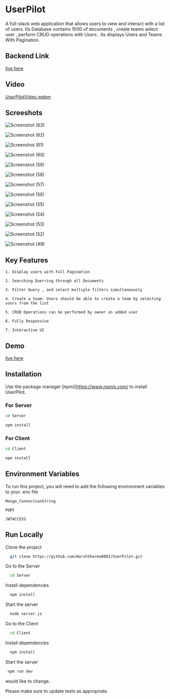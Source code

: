 # UserPilot

A full-stack web application that allows users to view and interact with a list of users. Its Database contains 1000 of documents , create teams select user , perform CRUD operations with Users . Its displays Users and Teams With Pagination.

  ## Backend Link
  [live here](https://user-pilot-backend.vercel.app/)

## Video
[UserPilotVideo.webm](https://github.com/HarshSharma0801/UserPilot/assets/121893196/bc5e1187-e5e4-4e33-a98e-8a1541a8abed)



## Screeshots
![Screenshot (63)](https://github.com/HarshSharma0801/UserPilot/assets/121893196/35ed7cd3-96f6-4f52-a133-92d8e3fa28b4)

![Screenshot (62)](https://github.com/HarshSharma0801/UserPilot/assets/121893196/40b186e8-b752-46cd-8f0d-6a248cb42aae)

![Screenshot (61)](https://github.com/HarshSharma0801/UserPilot/assets/121893196/c1d6eafe-7851-4f49-b88f-939ed9abcc53)

![Screenshot (60)](https://github.com/HarshSharma0801/UserPilot/assets/121893196/8334f717-a855-499d-838c-329735683016)

![Screenshot (59)](https://github.com/HarshSharma0801/UserPilot/assets/121893196/60907a8d-f25a-4a75-b270-f711ecc7007f)

![Screenshot (58)](https://github.com/HarshSharma0801/UserPilot/assets/121893196/bca70f84-08d4-44ad-8848-427e86ddad16)

![Screenshot (57)](https://github.com/HarshSharma0801/UserPilot/assets/121893196/e4d0b391-26a7-42e6-86e0-b920eb7bcb27)

![Screenshot (56)](https://github.com/HarshSharma0801/UserPilot/assets/121893196/3a2e8236-e221-462a-bc67-4a468e81fadf)

![Screenshot (55)](https://github.com/HarshSharma0801/UserPilot/assets/121893196/daed65bf-cd3a-4161-80f8-b7ff8f9646b7)

![Screenshot (54)](https://github.com/HarshSharma0801/UserPilot/assets/121893196/8a09ca50-171b-4209-a3de-a56e785a60e4)

![Screenshot (53)](https://github.com/HarshSharma0801/UserPilot/assets/121893196/fb3e08fc-7620-4e18-a636-0d1c2ccbf0d6)

![Screenshot (52)](https://github.com/HarshSharma0801/UserPilot/assets/121893196/82c64cb2-4957-4a20-bd5f-c50a6e6ceb94)

![Screenshot (49)](https://github.com/HarshSharma0801/UserPilot/assets/121893196/3df47c1a-6d91-4950-84a8-faf5d573d16f)



  
## Key Features 

`1. Display users with Full Pagination `

`2. Searching Querring through all Documents `

`3. Filter Query , and select multiple filters simultaneously`

`4. Create a team: Users should be able to create a team by selecting users from the list`

`5. CRUD Operations can be performed by owner on added user`

`6. Fully Responsive`

`7. Interactive UI `


## Demo

[live here](https://user-pilot.vercel.app/)

## Installation

Use the package manager [npm](https://www.npmjs.com/ to install UserPilot.
### For Server
```bash
cd Server
```
```bash
npm install
```
### For Client
```bash
cd Client
```
```bash
npm install
```



## Environment Variables

To run this project, you will need to add the following environment variables to your .env file

`Mongo_ConnectionString`

`PORT`

`JWTACCESS`

## Run Locally

Clone the project

```bash
  git clone https://github.com/HarshSharma0801/UserPilot.git
```
Go to the Server

```bash
  cd Server
```

Install dependencies

```bash
  npm install
```

Start the server

```bash
  node server.js
```

Go to the Client

```bash
  cd Client
```

Install dependencies

```bash
  npm install
```

Start the server

```bash
 npm run dev
```

would like to change.

Please make sure to update tests as appropriate.


















